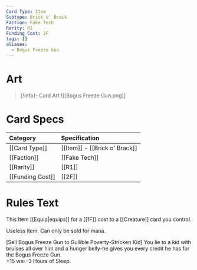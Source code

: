 ```yaml
---
Card Type: Item
Subtype: Brick o' Brack
Faction: Fake Tech
Rarity: R1
Funding Cost: 2F
tags: []
aliases:
  - Bogus Freeze Gun
---
```

# Art

> [!info]- Card Art
> ![[Bogus Freeze Gun.png]]

# Card Specs

| Category | Specification| 
| :--- | :--- |
| [[Card Type]] | [[Item]] - [[Brick o' Brack]] |  
| [[Faction]] | [[Fake Tech]] |  
| [[Rarity]] | [[R1]] |  
| [[Funding Cost]] | [[2F]] |  

# Rules Text  

This Item [[Equip|equips]] for a [[1F]] cost to a [[Creature]] card you control.  

Useless item. Can only be sold for mana.  

[Sell Bogus Freeze Gun to Gullible Poverty-Stricken Kid] You lie to a kid with bruises all over him and a hunger belly-he gives you every credit he has for the Bogus Freeze Gun.  
+15 wei -3 Hours of Sleep.  

